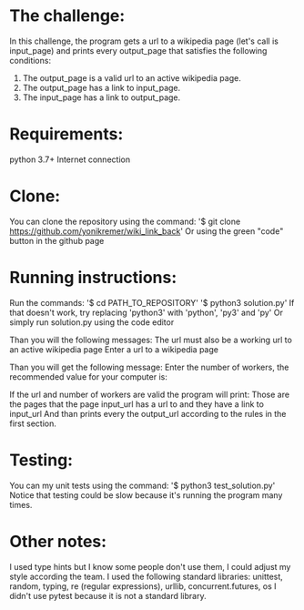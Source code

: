 # The challenge:
In this challenge, the program gets a url to a wikipedia page (let's call is input_page) 
and prints every output_page that satisfies the following conditions:
1. The output_page is a valid url to an active wikipedia page.
2. The output_page has a link to input_page.
3. The input_page has a link to output_page.

# Requirements: 
python 3.7+
Internet connection 

# Clone:
You can clone the repository using the command:
'$ git clone https://github.com/yonikremer/wiki_link_back'
Or using the green "code" button in the github page

# Running instructions:
Run the commands:
'$ cd PATH_TO_REPOSITORY'
'$ python3 solution.py'
If that doesn't work, try replacing 'python3' with 'python', 'py3' and 'py'
Or simply run solution.py using the code editor

Than you will the following messages: 
The url must also be a working url to an active wikipedia page
Enter a url to a wikipedia page

Than you will get the following message:
Enter the number of workers,
the recommended value for your computer is:

If the url and number of workers are valid the program will print:
Those are the pages that the page input_url has a url to and they have a link to input_url
And than prints every the output_url according to the rules in the first section.

# Testing:
You can my unit tests using the command:
'$ python3 test_solution.py'
Notice that testing could be slow because it's running the program many times.

# Other notes:
I used type hints but I know some people don't use them, I could adjust my style according the team.
I used the following standard libraries:
unittest, random, typing, re (regular expressions), urllib, concurrent.futures, os
I didn't use pytest because it is not a standard library.